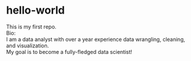 # hello-world
This is my first repo.
<br>
Bio:
<br> 
I am a data analyst with over a year experience data wrangling, cleaning, and visualization.
<br>
My goal is to become a fully-fledged data scientist!
